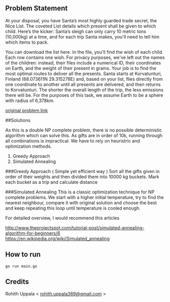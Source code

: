 ## Problem Statement
At your disposal, you have Santa’s most highly guarded trade secret, the Nice List. The coveted List details which present shall be given to which child. Here’s the kicker: Santa’s sleigh can only carry 10 metric tons (10,000kg) at a time, and for each trip Santa makes, you'll need to tell him which items to pack.

You can download the list here. In the file, you'll find the wish of each child. Each row contains one wish. For privacy purposes, we've left out the names of the children: instead, their files include a numerical ID, their coordinates on Earth, and the weight of their present in grams. Your job is to find the most optimal routes to deliver all the presents. Santa starts at Korvatunturi, Finland (68.073611N 29.315278E) and, based on your list, flies directly from one coordinate to another until all presents are delivered, and then returns to Korvatunturi. The shorter the overall length of the trip, the less emissions there will be. For the purposes of this task, we assume Earth to be a sphere with radius of 6,378km.

[original problem link](https://traveling-santa.reaktor.com/)

##Solutions

As this is a double NP complete problem, there is no possible deterministic algorithm which can solve this. As gifts are in order of 10k, running through all combinations is impractical. We have to rely on heuristric and optimization methods.

1) Greedy Approach
2) Simulated Annealing

###Greedy Approach ( Simple yet efficient way )
Sort all the gifts given in order of their weights and then divided them into 10000 kg buckets. Mark each bucket as a trip and calculate distance

###Simulated Annealing
This is a classic optimization technique for NP complete problems. We start with a higher initial temperature, try to find the nearest neighbour, compare it with original solution and choose the best and keep repeating this loop until temperature is cooled enough.

For detailed overview, I would recommend this articles

http://www.theprojectspot.com/tutorial-post/simulated-annealing-algorithm-for-beginners/6
https://en.wikipedia.org/wiki/Simulated_annealing

## How to run
`go run main.go`

## Credits
Rohith Uppala < rohith.uppala369@gmail.com >
